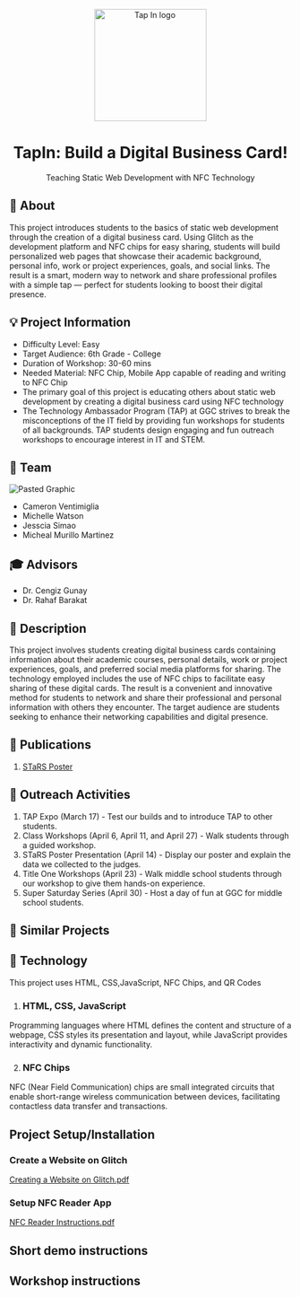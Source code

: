 <p align="center">
  <img alt="Tap In logo" src="https://github.com/aeristran/TapIn/blob/main/media/remove1.png?raw=true" height="200" />
  <h1 align="center">TapIn: Build a Digital Business Card!
</h1>
  <p align="center"> Teaching Static Web Development with NFC Technology</p>
</p>

## 📢 About
This project introduces students to the basics of static web development through the creation of a digital business card. Using Glitch as the development platform and NFC chips for easy sharing, students will build personalized web pages that showcase their academic background, personal info, work or project experiences, goals, and social links. The result is a smart, modern way to network and share professional profiles with a simple tap — perfect for students looking to boost their digital presence.
## 💡 Project Information
  * Difficulty Level: Easy
  * Target Audience: 6th Grade - College
  * Duration of Workshop: 30-60 mins
  * Needed Material: NFC Chip, Mobile App capable of reading and writing to NFC Chip
  * The primary goal of this project is educating others about static web development by creating a digital business card using NFC technology
  * The Technology Ambassador Program (TAP) at GGC strives to break the misconceptions of the IT field by providing fun workshops for students of all backgrounds. TAP students design engaging and fun outreach workshops to encourage interest in IT and STEM.
## 👥 Team
![Pasted Graphic](media/TapInTeam.jpg)
*  Cameron Ventimiglia
* Michelle Watson
* Jesscia Simao
* Micheal Murillo Martinez
## 🎓 Advisors 
* Dr. Cengiz Gunay
* Dr. Rahaf Barakat
## 📃 Description
This project involves students creating digital business cards containing information about their academic courses, personal details, work or project experiences, goals, and preferred social media platforms for sharing. The technology employed includes the use of NFC chips to facilitate easy sharing of these digital cards. The result is a convenient and innovative method for students to network and share their professional and personal information with others they encounter. The target audience are students seeking to enhance their networking capabilities and digital presence.
## 📝 Publications
1. [STaRS Poster](https://github.com/TechAmbassadors-GGC/TapIn/blob/main/documents/TapIn-Stars-Poster.pdf)
## 👐 Outreach Activities
1. TAP Expo (March 17) - Test our builds and to introduce TAP to other students.
2. Class Workshops (April 6, April 11, and April 27) - Walk students through a guided workshop.
3. STaRS Poster Presentation (April 14) - Display our poster and explain the data we collected to the judges.
4. Title One Workshops (April 23) - Walk middle school students through our workshop to give them hands-on experience.
5. Super Saturday Series (April 30) - Host a day of fun at GGC for middle school students.
## 🔎 Similar Projects
## 🤖 Technology
This project uses HTML, CSS,JavaScript, NFC Chips, and QR Codes
1. ### HTML, CSS, JavaScript
Programming languages where HTML defines the content and structure of a webpage, CSS styles its presentation and layout, while JavaScript provides interactivity and dynamic functionality.

2. ### NFC Chips
NFC (Near Field Communication) chips are small integrated circuits that enable short-range wireless communication between devices, facilitating contactless data transfer and transactions.

## Project Setup/Installation
### Create a Website on Glitch
[Creating a Website on Glitch.pdf](https://github.com/aeristran/TapIn/blob/main/documents/Create%20your%20Website%20on%20Glitch.pdf)
### Setup NFC Reader App
[NFC Reader Instructions.pdf](https://github.com/TAP-GGC/TapIn/blob/main/documents/NFC%20Reader%20Instructions.pdf)

## Short demo instructions
## Workshop instructions

